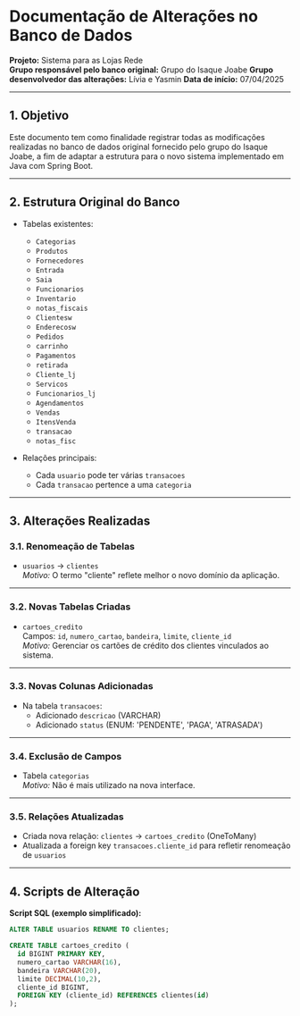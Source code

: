 # Documentação de Alterações no Banco de Dados

**Projeto:** Sistema para as Lojas Rede  
**Grupo responsável pelo banco original:** Grupo do Isaque Joabe 
**Grupo desenvolvedor das alterações:** Lívia e Yasmin
**Data de início:** 07/04/2025

---

## 1. Objetivo

Este documento tem como finalidade registrar todas as modificações realizadas no banco de dados original fornecido pelo grupo do Isaque Joabe, a fim de adaptar a estrutura para o novo sistema implementado em Java com Spring Boot.

---

## 2. Estrutura Original do Banco

- Tabelas existentes:
    - `Categorias`
    - `Produtos`
    - `Fornecedores`
    - `Entrada`
    - `Saia`
    - `Funcionarios`
    - `Inventario`
    - `notas_fiscais`
    - `Clientesw`
    - `Enderecosw`
    - `Pedidos`
    - `carrinho`
    - `Pagamentos`
    - `retirada`
    - `Cliente_lj`
    - `Servicos`
    - `Funcionarios_lj`
    - `Agendamentos`
    - `Vendas`
    - `ItensVenda`
    - `transacao`
    - `notas_fisc`


- Relações principais:
    - Cada `usuario` pode ter várias `transacoes`
    - Cada `transacao` pertence a uma `categoria`

---

## 3. Alterações Realizadas

### 3.1. Renomeação de Tabelas

- `usuarios` → `clientes`  
  *Motivo:* O termo "cliente" reflete melhor o novo domínio da aplicação.

---

### 3.2. Novas Tabelas Criadas

- `cartoes_credito`  
  Campos: `id`, `numero_cartao`, `bandeira`, `limite`, `cliente_id`  
  *Motivo:* Gerenciar os cartões de crédito dos clientes vinculados ao sistema.

---

### 3.3. Novas Colunas Adicionadas

- Na tabela `transacoes`:
    - Adicionado `descricao` (VARCHAR)
    - Adicionado `status` (ENUM: 'PENDENTE', 'PAGA', 'ATRASADA')

---

### 3.4. Exclusão de Campos

- Tabela `categorias`  
  *Motivo:* Não é mais utilizado na nova interface.

---

### 3.5. Relações Atualizadas

- Criada nova relação: `clientes` → `cartoes_credito` (OneToMany)
- Atualizada a foreign key `transacoes.cliente_id` para refletir renomeação de `usuarios`

---

## 4.   Scripts de Alteração

**Script SQL (exemplo simplificado):**

```sql
ALTER TABLE usuarios RENAME TO clientes;

CREATE TABLE cartoes_credito (
  id BIGINT PRIMARY KEY,
  numero_cartao VARCHAR(16),
  bandeira VARCHAR(20),
  limite DECIMAL(10,2),
  cliente_id BIGINT,
  FOREIGN KEY (cliente_id) REFERENCES clientes(id)
);